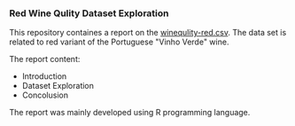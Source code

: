 ### Red Wine Qulity Dataset Exploration

This repository containes a report on the [winequlity-red.csv](https://archive.ics.uci.edu/ml/machine-learning-databases/wine-quality/winequality-red.csv). The data set is related to red variant of the Portuguese "Vinho Verde" wine.

The report content:

- Introduction
- Dataset Exploration
- Concolusion

The report was mainly developed using R programming language.
